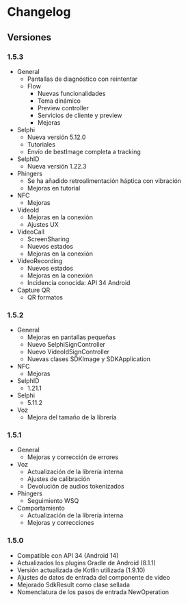 # Changelog

## Versiones

### 1.5.3

- General
  - Pantallas de diagnóstico con reintentar
  - Flow
    - Nuevas funcionalidades
    - Tema dinámico
    - Preview controller
    - Servicios de cliente y preview
    - Mejoras
- Selphi
  - Nueva versión 5.12.0
  - Tutoriales
  - Envío de bestImage completa a tracking
- SelphID
  - Nueva versión 1.22.3
- Phingers
  - Se ha añadido retroalimentación háptica con vibración
  - Mejoras en tutorial
- NFC
  - Mejoras
- VideoId
  - Mejoras en la conexión
  - Ajustes UX
- VideoCall
  - ScreenSharing
  - Nuevos estados
  - Mejoras en la conexión
- VideoRecording
  - Nuevos estados
  - Mejoras en la conexión
  - Incidencia conocida: API 34 Android
- Capture QR
  - QR formatos

### 1.5.2

- General
  - Mejoras en pantallas pequeñas
  - Nuevo SelphiSignController
  - Nuevo VideoIdSignController
  - Nuevas clases SDKImage y SDKApplication
- NFC
  - Mejoras
- SelphID
  - 1.21.1
- Selphi
  - 5.11.2
- Voz
  - Mejora del tamaño de la librería

### 1.5.1

- General
  - Mejoras y corrección de errores
- Voz
  - Actualización de la librería interna
  - Ajustes de calibración
  - Devolución de audios tokenizados
- Phingers
  - Seguimiento WSQ
- Comportamiento
  - Actualización de la librería interna
  - Mejoras y correcciones

### 1.5.0

- Compatible con API 34 (Android 14)
- Actualizados los plugins Gradle de Android (8.1.1)
- Versión actualizada de Kotlin utilizada (1.9.10)
- Ajustes de datos de entrada del componente de vídeo
- Mejorado SdkResult como clase sellada
- Nomenclatura de los pasos de entrada NewOperation
